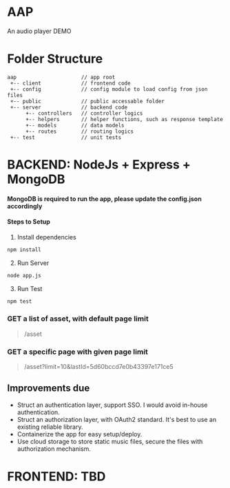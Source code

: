 # AAP
An audio player DEMO

# Folder Structure

```
aap                     // app root
 +-- client             // frontend code
 +-- config             // config module to load config from json files
 +-- public             // public accessable folder
 +-- server             // backend code
      +-- controllers   // controller logics
      +-- helpers       // helper functions, such as response template
      +-- models        // data models
      +-- routes        // routing logics
 +-- test               // unit tests
```
# BACKEND: NodeJs + Express + MongoDB

#### MongoDB is required to run the app, please update the config.json accordingly
#### Steps to Setup

1. Install dependencies

```bash
npm install
```

2. Run Server

```bash
node app.js
```

3. Run Test

```bash
npm test
```

### GET a list of asset, with default page limit
> /asset

### GET a specific page with given page limit
> /asset?limit=10&lastId=5d60bccd7e0b43397e171ce5

## Improvements due

* Struct an authentication layer, support SSO. I would avoid in-house authentication.
* Struct an authorization layer, with OAuth2 standard. It's best to use an existing reliable library.
* Containerize the app for easy setup/deploy.
* Use cloud storage to store static music files, secure the files with authorization mechanism.

# FRONTEND: TBD